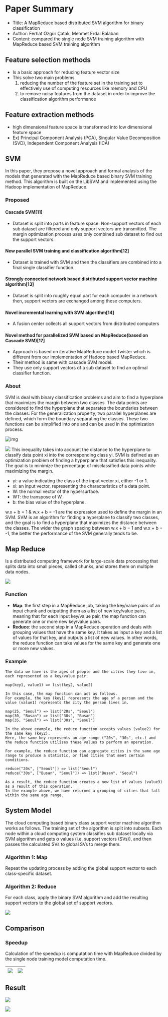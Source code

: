 # Paper Summary 
- Title: A MapReduce based distributed SVM algorithm for binary classification
- Author: Ferhat Özgür Çatak, Mehmet Erdal Balaban
- Content: compared the single node SVM training algorithm with MapReduce based SVM training algorithm

## Feature selection methods
- Is a basic approach for reducing feature vector size
- This solve two main problems
  1. reducing the number of the feature set in the training set to effectively use of computing resources like memory and CPU
  2. to remove noisy features from the dataset in order to improve the classification algorithm performance

## Feature extraction methods
- high dimensional feature space is transformed into low dimensional feature space
- Ex) Principal Component Analysis (PCA), Singular Value Decomposition (SVD), Independent Component Analysis (ICA)
  
## SVM
In this paper, they propose a novel approach and formal analysis of the models that generated with the MapReduce based binary SVM training method. This algorithm is built on the LibSVM and implemented using the Hadoop implementation of MapReduce.

### Proposed
#### Cascade SVM[11]
- Dataset is split into parts in feature space. Non-support vectors of each sub dataset are filtered and only support vectors are transmitted. The margin optimization process uses only combined sub dataset to find out the support vectors.

#### New parallel SVM training and classification algorithm[12]
- Dataset is trained with SVM and then the classifiers are combined into a final single classifier function.

#### Strongly connected network based distributed support vector machine algorithm[13]
- Dataset is split into roughly equal part for each computer in a network then, support vectors are exchanged among these computers.

#### Novel incremental learning with SVM algorithm[14]
- A fusion center collects all support vectors from distributed computers
  
#### Novel method for parallelized SVM based on MapReduce(based on Cascade SVM)[17]
- Approach is based on iterative MapReduce model Twister which is different from our implementation of Hadoop based MapReduce.
- Their method is same with cascade SVM model.
- They use only support vectors of a sub dataset to find an optimal classifier function.

### About
SVM is deal with binary classification problems and aim to find a hyperplane that maximizes the margin between two classes. The data points are considered to find the hyperplane that separates the boundaries between the classes. For the generalization property, two parallel hyperplanes are defined, which form the boundary separating the classes. These two functions can be simplified into one and can be used in the optimization process.

![img](https://github.com/riverallzero/UNLV/assets/93754504/b8a4c954-c95e-47b6-ac95-bd680a46a942)

![](https://github.com/riverallzero/UNLV/assets/93754504/b2599501-02f6-4d61-a9f5-091cea1641c0)
This inequality takes into account the distance to the hyperplane to classify data point xi into the corresponding class yi. SVM is defined as an optimization problem of finding a hyperplane that satisfies this inequality. The goal is to minimize the percentage of misclassified data points while maximizing the margin.
- yi: a value indicating the class of the input vector xi, either -1 or 1.
- xi: an input vector, representing the characteristics of a data point.
- W: the normal vector of the hypersurface.
- WT: the transpose of W.
- b: the bias value of the hyperplane.

w.x + b = 1 & w.x + b = -1 are the expression used to define the margin in an SVM. SVM is an algorithm for finding a hyperplane to classify two classes, and the goal is to find a hyperplane that maximizes the distance between the classes. The wider the graph spacing between w.x + b = 1 and w.x + b = -1, the better the performance of the SVM generally tends to be.

## Map Reduce
Is a distributed computing framework for large-scale data processing that splits data into small pieces, called chunks, and stores them on multiple data nodes.

![](https://github.com/riverallzero/UNLV/assets/93754504/5d244a27-0694-45e3-9ee9-37e0c624f64d)

### Function
- **Map**: the first step in a MapReduce job, taking the key/value pairs of an input chunk and outputting them as a list of new key/value pairs, meaning that for each input key/value pair, the map function can generate one or more new key/value pairs.
- **Reduce**: the second step in a MapReduce operation and deals with grouping values that have the same key. It takes as input a key and a list of values for that key, and outputs a list of new values. In other words, the reduce function can take values for the same key and generate one or more new values.
  
### Example
  ```
  The data we have is the ages of people and the cities they live in, each represented as a key/value pair.
  
  map(key1, value1) => list(key2, value2)
  
  In this case, the map function can act as follows.
  For example, the key (key1) represents the age of a person and the value (value1) represents the city the person lives in.
  
  map(25, "Seoul") => list("20s", "Seoul")
  map(30, "Busan") => list("30s", "Busan")
  map(35, "Seoul") => list("30s", "Seoul")
  
  In the above example, the reduce function accepts values (value2) for the same key (key2).
  Here, the same key represents an age range ("20s", "30s", etc.) and the reduce function utilizes these values to perform an operation.
  
  For example, the reduce function can aggregate cities in the same age range to produce a statistic, or find cities that meet certain conditions.
  
  reduce("20s", ["Seoul"]) => list("Seoul")
  reduce("30s", ["Busan", "Seoul"]) => list("Busan", "Seoul")
  
  As a result, the reduce function creates a new list of values (value3) as a result of this operation.
  In the example above, we have returned a grouping of cities that fall within the same age range.
  ```

## System Model
The cloud computing based binary class support vector machine algorithm works as follows. The training set of the algorithm is split into subsets. Each node within a cloud computing system classifies sub dataset locally via SVM algorithm and gets α values (i.e. support vectors (SVs)), and then passes the calculated SVs to global SVs to merge them.

### Algorithm 1: Map
Repeat the updating process by adding the global support vector to each class-specific dataset.

### Algorithm 2: Reduce
For each class, apply the binary SVM algorithm and add the resulting support vectors to the global set of support vectors.

![](https://github.com/riverallzero/UNLV/assets/93754504/b31a2563-958b-41ed-bb81-126a89201571)

## Comparison
### Speedup
Calculation of the speedup is computation time with MapReduce divided by the single node training model computation time. 

![](https://github.com/riverallzero/UNLV/assets/93754504/682f01d7-5aaf-40f2-8c4c-2ae82e8ccb8c) | ![](https://github.com/riverallzero/UNLV/assets/93754504/edae9b35-4141-498f-9ed0-dd7ee74ed223)
---| ---|

## Result
![](https://github.com/riverallzero/UNLV/assets/93754504/0f1c03c2-8bf9-457f-ade8-1eaf98949bed)

![](https://github.com/riverallzero/UNLV/assets/93754504/86fde743-7726-46a5-a103-bb29e70bfb78)
